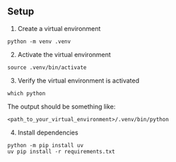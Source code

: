 ## Setup

1. Create a virtual environment

```
python -m venv .venv
```

2. Activate the virtual environment

```
source .venv/bin/activate
```

3. Verify the virtual environment is activated

```
which python
```

The output should be something like:
```
<path_to_your_virtual_environment>/.venv/bin/python
```

4. Install dependencies

```
python -m pip install uv
uv pip install -r requirements.txt
```
